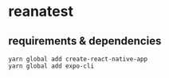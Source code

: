 # reanatest

## requirements & dependencies
```
yarn global add create-react-native-app
yarn global add expo-cli
```
